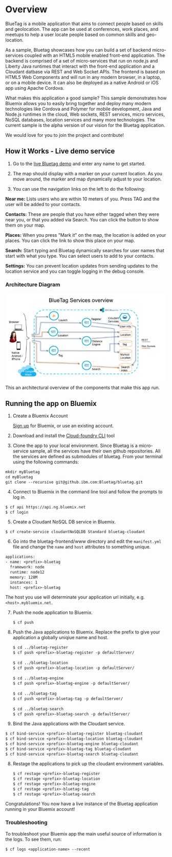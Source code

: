 # Overview

BlueTag is a mobile application that aims to connect people based on skills and geolocation. The app can be used at conferences, work places, and meetups to help a user locate people based on common skills and geo-location.  

As a sample, Bluetag showcases how you can build a set of backend micro-services coupled with an HTML5 mobile enabled front-end application. The backend is comprised of a set of micro-services that run on node.js and Liberty Java runtimes that interact with the front-end application and a Cloudant datbase via REST and Web Socket APIs. The frontend is based on HTML5 Web Components and will run in any modern browser, in a laptop, or on a mobile device. It can also be deployed as a native Android or iOS app using Apache Cordova.

What makes this application a good sample? This sample demonstrates how Bluemix allows you to easily bring together and deploy many modern technologies like Cordova and Polymer for mobile development, Java and Node.js runtimes in the cloud, Web sockets, REST services, micro services, NoSQL databases, location services and many more technologies.  The current sample is the alpha version of our vision for the Bluetag application.

We would love for you to join the project and contribute!

## How it Works - Live demo service

1. Go to the [live Bluetag demo][BluetagURL] and enter any name to get started. 

2. The map should display with a marker on your current location.  As you move around, the marker and map dynamically adjust to your location.

3. You can use the navigation links on the left to do the following:

**Near me:**  Lists users who are within 10 meters of you.  Press TAG and the user will be added to your contacts.

**Contacts:**  These are people that you have either tagged when they were near you, or that you added via Search.  You can click the button to show them on your map.

**Places:**  When you press "Mark it" on the map, the location is added on your places.   You can click the link to show this place on your map.

**Search:**  Start typing and Bluetag dynamically searches for user names that start with what you type.   You can select users to add to your contacts.

**Settings:**  You can prevent location updates from sending updates to the location service and you can toggle logging in the debug console.


### Architecture Diagram

<img src="./bluetag-services.png" width="650px"><br>This an architectural overview of the components that make this app run.<br>

## Running the app on Bluemix

1. Create a Bluemix Account

    [Sign up][bluemix_signup_url] for Bluemix, or use an existing account.

2. Download and install the [Cloud-foundry CLI][cloud_foundry_url] tool

3. Clone the app to your local environment. Since Bluetag is a micro-service sample, all the services have their own github repositories.  All the services are defined as submodules of bluetag. 
From your terminal using the following commands:


  ```
  mkdir myBluetag
  cd myBluetag
  git clone --recursive git@github.ibm.com:Bluetag/bluetag.git
  ```
  
4. Connect to Bluemix in the command line tool and follow the prompts to log in.

  ```
  $ cf api https://api.ng.bluemix.net
  $ cf login
  ```
  
5. Create a Cloudant NoSQL DB service in Bluemix.

  ```
  $ cf create-service cloudantNoSQLDB Standard bluetag-cloudant
  ```

6. Go into the bluetag-frontend/www directory and edit the `manifest.yml` file and change the `name` and `host` attributes to something unique.

  ```
  applications:
  - name: <prefix>-bluetag
    framework: node
    runtime: node12
    memory: 128M
    instances: 1
    host: <prefix>-bluetag
  ```
  The host you use will determinate your application url initially, e.g. `<host>.mybluemix.net`.
  
7. Push the node application to Bluemix.  

   ```
   $ cf push
   ```

6. Push the Java applications to Bluemix.  Replace the prefix to give your application a globally uniqiue name and host.

   ```
   $ cd ../bluetag-register
   $ cf push <prefix>-bluetag-register -p defaultServer/

   $ cd ../bluetag-location
   $ cf push <prefix>-bluetag-location -p defaultServer/

   $ cd ../bluetag-engine
   $ cf push <prefix>-bluetag-engine -p defaultServer/

   $ cd ../bluetag-tag
   $ cf push <prefix>-bluetag-tag -p defaultServer/
   
   $ cd ../bluetag-search
   $ cf push <prefix>-bluetag-search -p defaultServer/
   ```
   
7. Bind the Java applications with the Cloudant service.

  ```
  $ cf bind-service <prefix>-bluetag-register bluetag-cloudant
  $ cf bind-service <prefix>-bluetag-location bluetag-cloudant
  $ cf bind-service <prefix>-bluetag-engine bluetag-cloudant
  $ cf bind-service <prefix>-bluetag-tag bluetag-cloudant
  $ cf bind-service <prefix>-bluetag-search bluetag-cloudant  
  ```
  
8. Restage the applications to pick up the cloudant environment variables.

   ```
   $ cf restage <prefix>-bluetag-register  
   $ cf restage <prefix>-bluetag-location
   $ cf restage <prefix>-bluetag-engine
   $ cf restage <prefix>-bluetag-tag
   $ cf restage <prefix>-bluetag-search
   ```
   
Congratulations! You now have a live instance of the Bluetag application running in your Bluemix account!

### Troubleshooting

To troubleshoot your Bluemix app the main useful source of information is the logs. To see them, run:

  ```
  $ cf logs <application-name> --recent
  ```

[BluetagURL]: http://bluetag.mybluemix.net/
[bluemix_signup_url]: https://console.ng.bluemix.net/?cm_mmc=Display-GitHubReadMe-_-BluemixSampleApp-PersonalityBox-_-Node-Box-_-BM-DevAd
[cloud_foundry_url]: https://github.com/cloudfoundry/cli
[download_node_url]: https://nodejs.org/download/